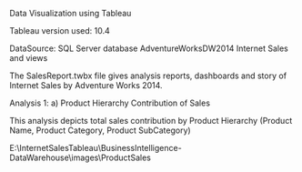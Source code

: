 
Data Visualization using Tableau


Tableau version used: 10.4

DataSource: SQL Server database AdventureWorksDW2014 Internet Sales and views

The SalesReport.twbx file gives analysis reports, dashboards and story of Internet Sales by Adventure Works 2014.

Analysis 1: a)	Product Hierarchy Contribution of Sales

This analysis depicts total sales contribution by Product Hierarchy (Product Name, Product Category, Product SubCategory)

E:\InternetSalesTableau\BusinessIntelligence-DataWarehouse\images\ProductSales


